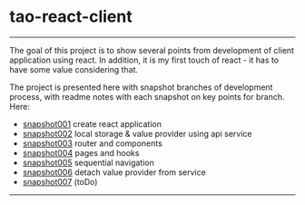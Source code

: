 # tao-react-client
___
The goal of this project is to show several points from development of client application using react. In addition, it is my first touch of react - it has to have some value considering that.

The project is presented here with snapshot branches of development process, with readme notes with each snapshot on key points for branch. Here:
* [snapshot001](https://github.com/noviKorisnik/tao-react-client/tree/snapshot001#readme) create react application
* [snapshot002](https://github.com/noviKorisnik/tao-react-client/tree/snapshot002#readme) local storage & value provider using api service
* [snapshot003](https://github.com/noviKorisnik/tao-react-client/tree/snapshot003#readme) router and components
* [snapshot004](https://github.com/noviKorisnik/tao-react-client/tree/snapshot004#readme) pages and hooks
* [snapshot005](https://github.com/noviKorisnik/tao-react-client/tree/snapshot005#readme) sequential navigation
* [snapshot006](https://github.com/noviKorisnik/tao-react-client/tree/snapshot006#readme) detach value provider from service
* [snapshot007](https://github.com/noviKorisnik/tao-react-client/tree/snapshot007#readme) (toDo)
___
